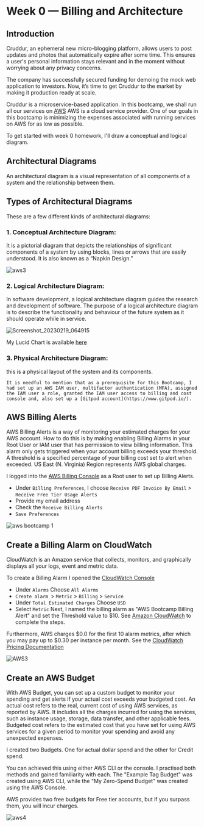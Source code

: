 # Week 0 — Billing and Architecture

## Introduction

Cruddur, an ephemeral new micro-blogging platform, allows users to post updates and photos that automatically expire after some time. This ensures a user's personal information stays relevant and in the moment without worrying about any privacy concerns. 

The company has successfully secured funding for demoing the mock web application to investors. Now, it’s time to get Cruddur to the market by making it production ready at scale. 

Cruddur is a microservice-based application. In this bootcamp, we shall run all our services on [AWS](https://aws.amazon.com/?nc2=h_lg) AWS is a cloud service provider. One of our goals in this bootcamp is minimizing the expenses associated with running services on AWS for as low as possible.

To get started with week 0 homework, I'll draw a conceptual and logical diagram.

## Architectural Diagrams
An architectural diagram is a visual representation of all components of a system and the relationship between them.

## Types of Architectural Diagrams
These are a few different kinds of architectural diagrams:

### 1. Conceptual Architecture Diagram: 
It is a pictorial diagram that depicts the relationships of significant components of a system by using blocks, lines or arrows that are easily understood. It is also known as a “Napkin Design.”

![aws3](https://user-images.githubusercontent.com/47522955/219877042-70ad48c8-753a-4ceb-bac5-3d0e843904e7.jpg)

### 2. Logical Architecture Diagram: 
In software development, a logical architecture diagram guides the research and development of software. The purpose of a logical architecture diagram is to describe the functionality and behaviour of the future system as it should operate while in service.

![Screenshot_20230219_064915](https://user-images.githubusercontent.com/47522955/219965714-24463e11-576e-4556-a1c4-ce84a2f1f3a1.png)

My Lucid Chart is available [here](https://lucid.app/lucidchart/a970bd13-b83a-4fb2-8de5-95a3d0120701/edit?viewport_loc=-1506%2C-1046%2C5980%2C2304%2C0_0&invitationId=inv_39423882-5909-43be-9d91-ef6153bb8ae1)

### 3. Physical Architecture Diagram:
this is a physical layout of the system and its components. 
                      
```It is needful to mention that as a prerequisite for this Bootcamp, I had set up an AWS IAM user, multifactor authentication (MFA), assigned the IAM user a role, granted the IAM user access to billing and cost console and, also set up a [Gitpod account](https://www.gitpod.io/).```

## AWS Billing Alerts
AWS Billing Alerts is a way of monitoring your estimated charges for your AWS account. How to do this is by making enabling Billing Alarms in your Root User or IAM user that has permission to view billing information. This alarm only gets triggered when your account billing exceeds your threshold. A threshold is a specified percentage of your billing cost set to alert when exceeded. US East (N. Virginia) Region represents AWS global charges.

I logged into the  [AWS Billing Console](https://us-east-1.console.aws.amazon.com/billing/home?region=us-east-1#/bills?year=2023&month=2) as a Root user to set up Billing Alerts.

- Under ```Billing Preferences```, I choose ```Receive PDF Invoice By Email``` > ```Receive Free Tier Usage Alerts``` 
- Provide my email address
- Check the ```Receive Billing Alerts```
- ```Save Preferences```

![aws bootcamp 1](https://user-images.githubusercontent.com/47522955/219872468-a6b231e4-d996-449e-8d80-3b889a7d232d.png)

## Create a Billing Alarm on CloudWatch
CloudWatch is an Amazon service that collects, monitors, and graphically displays all your logs, event and metric data. 

To create a Billing Alarm I opened the [CloudWatch Console](https://console.aws.amazon.com/cloudwatch/)

- Under ```Alarms``` Choose ```All Alarms```
- `Create alarm `>  `Metric` > `Billing` > `Service`
- Under `Total Estimated Charges` Choose `USD`
- Select `Metric`
Next, I named the billing alarm as "AWS Bootcamp Billing Alert" and set the Threshold value to $10. 
See [Amazon CloudWatch](https://docs.aws.amazon.com/AmazonCloudWatch/latest/monitoring/monitor_estimated_charges_with_cloudwatch.html) to complete the steps.


Furthermore, AWS charges $0.0 for the first 10 alarm metrics, after which you may pay up to $0.30 per instance per month. See the [CloudWatch Pricing Documentation](https://aws.amazon.com/cloudwatch/pricing/) 

![AWS3](https://user-images.githubusercontent.com/47522955/219966160-405cbac8-df8c-4459-a162-14c27115c70f.png)

## Create an AWS Budget

With AWS Budget, you can set up a custom budget to monitor your spending and get alerts if your actual cost exceeds your budgeted cost. An actual cost refers to the real, current cost of using AWS services, as reported by AWS. It includes all the charges incurred for using the services, such as instance usage, storage, data transfer, and other applicable fees. 
Budgeted cost refers to the estimated cost that you have set for using AWS services for a given period to monitor your spending and avoid any unexpected expenses.

I created two Budgets. One for actual dollar spend and the other for Credit spend.

You can achieved this using either AWS CLI or the console. I practised both methods and gained familiarity with each. The "Example Tag Budget" was created using AWS CLI, while the "My Zero-Spend Budget" was created using the AWS Console.

AWS provides two free budgets for Free tier accounts, but if you surpass them, you will incur charges.

![aws4](https://user-images.githubusercontent.com/47522955/219975800-6d3fb89a-cca9-40dd-8fd5-e6477189733e.png)




